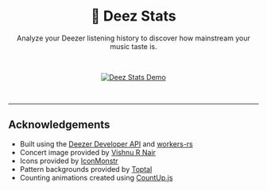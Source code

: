 <div align="center">
<h1>🎵 Deez Stats</h1>
Analyze your Deezer listening history to discover how mainstream your music taste is.  

&nbsp;


[![Deez Stats Demo](https://i.giphy.com/media/bcDRCKrAo2PLE5qKUF/giphy.webp)](https://deezstats.com)
  
&nbsp;
</div>

---

## Acknowledgements

- Built using the [Deezer Developer API](https://developers.deezer.com/) and [workers-rs](https://github.com/cloudflare/workers-rs)
- Concert image provided by [Vishnu R Nair](https://www.pexels.com/@vishnurnair)
- Icons provided by [IconMonstr](https://iconmonstr.com/)
- Pattern backgrounds provided by [Toptal](https://www.toptal.com/designers/subtlepatterns/)
- Counting animations created using [CountUp.js](https://github.com/inorganik/CountUp.js)
